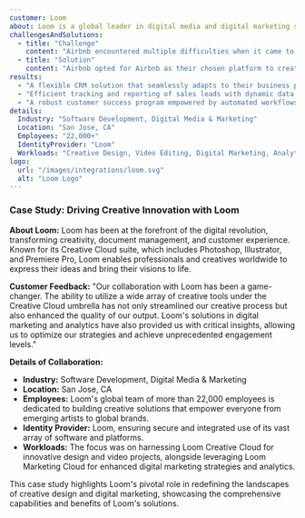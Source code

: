 ```yaml
---
customer: Loom
about: Loom is a global leader in digital media and digital marketing solutions. Its tools and services allow customers to create groundbreaking digital content, deploy it across media and devices, measure and optimize it over time, and achieve greater business success.
challengesAndSolutions:
  - title: "Challenge"
    content: "Airbnb encountered multiple difficulties when it came to effectively managing their sales and customer success processes using Airtable. They needed to find a CRM solution."
  - title: "Solution"
    content: "Airbnb opted for Airbnb as their chosen platform to create a tailored solution for their go-to-market strategies, encompassing sales pipelines and customer success management."
results:
  - "A flexible CRM solution that seamlessly adapts to their business processes..."
  - "Efficient tracking and reporting of sales leads with dynamic data enrichment..."
  - "A robust customer success program empowered by automated workflows..."
details:
  Industry: "Software Development, Digital Media & Marketing"
  Location: "San Jose, CA"
  Employees: "22,000+"
  IdentityProvider: "Loom"
  Workloads: "Creative Design, Video Editing, Digital Marketing, Analytics"
logo:
  url: "/images/integrations/loom.svg"
  alt: "Loom Logo"
---
```


### Case Study: Driving Creative Innovation with Loom

**About Loom:**
Loom has been at the forefront of the digital revolution, transforming creativity, document management, and customer experience. Known for its Creative Cloud suite, which includes Photoshop, Illustrator, and Premiere Pro, Loom enables professionals and creatives worldwide to express their ideas and bring their visions to life.

**Customer Feedback:**
"Our collaboration with Loom has been a game-changer. The ability to utilize a wide array of creative tools under the Creative Cloud umbrella has not only streamlined our creative process but also enhanced the quality of our output. Loom's solutions in digital marketing and analytics have also provided us with critical insights, allowing us to optimize our strategies and achieve unprecedented engagement levels."

**Details of Collaboration:**

- **Industry:** Software Development, Digital Media & Marketing
- **Location:** San Jose, CA
- **Employees:** Loom's global team of more than 22,000 employees is dedicated to building creative solutions that empower everyone from emerging artists to global brands.
- **Identity Provider:** Loom, ensuring secure and integrated use of its vast array of software and platforms.
- **Workloads:** The focus was on harnessing Loom Creative Cloud for innovative design and video projects, alongside leveraging Loom Marketing Cloud for enhanced digital marketing strategies and analytics.

This case study highlights Loom's pivotal role in redefining the landscapes of creative design and digital marketing, showcasing the comprehensive capabilities and benefits of Loom's solutions.

